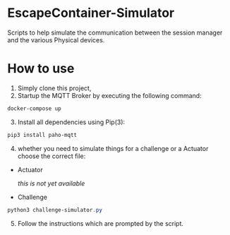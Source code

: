 # EscapeContainer-Simulator

Scripts to help simulate the communication between the session manager and the various Physical devices.

# How to use

1. Simply clone this project,
2. Startup the MQTT Broker by executing the following command:

```ps1
docker-compose up
```

3. Install all dependencies using Pip(3):

```ps1
pip3 install paho-mqtt
```

4. whether you need to simulate things for a challenge or a Actuator choose the correct file:

- Actuator

  _this is not yet available_

- Challenge

```ps1
python3 challenge-simulator.py
```

5. Follow the instructions which are prompted by the script.
